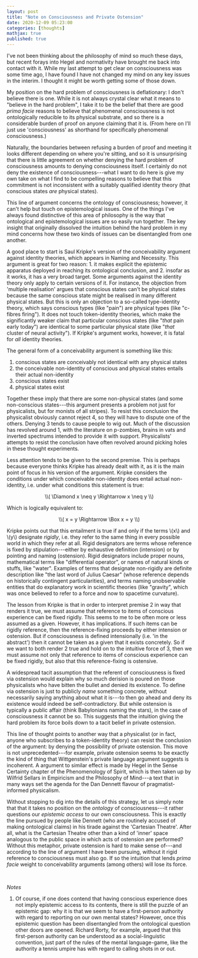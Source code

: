 ```yaml
---
layout: post
title: "Note on Consciousness and Private Ostension"
date: 2020-12-09 05:23:00
categories: [thoughts]
mathjax: true
published: true
---
```


I've not been thinking about the philosophy of mind so much these days, but recent forays into Hegel and normativity have brought me back into contact with it. While my last attempt to get clear on consciousness was some time ago, I have found I have not changed my mind on any key issues in the interim. I thought it might be worth getting some of those down.

My position on the hard problem of consciousness is deflationary: I don't believe there is one. While it is not always crystal clear what it means to "believe in the hard problem", I take it to be the belief that there are good _prima facie_ reasons to believe that phenomenal consciousness is not ontologically reducible to its physical substrate, and so there is a considerable burden of proof on anyone claiming that it is. (From here on I'll just use 'consciousness' as shorthand for specifically phenomenal consciousness.)

Naturally, the boundaries between refusing a burden of proof and meeting it looks different depending on where you're sitting, and so it is unsurprising that there is little agreement on whether denying the hard problem of consciousness amounts to denying consciousness itself. I certainly do not deny the existence of consciousness---what I want to do here is give my own take on what I find to be compelling reasons to believe that this commitment is not inconsistent with a suitably qualified identity theory (that conscious states _are_ physical states).

This line of argument concerns the ontology of consciousness; however, it can't help but touch on epistemological issues. One of the things I've always found distinctive of this area of philosophy is the way that ontological and epistemological issues are so easily run together. The key insight that originally dissolved the intuition behind the hard problem in my mind concerns how these two kinds of issues can be disentangled from one another.

A good place to start is Saul Kripke's version of the conceivability argument against identity theories, which appears in Naming and Necessity. This argument is great for two reason: 1. it makes explicit the epistemic apparatus deployed in reaching its ontological conclusion, and 2. insofar as it works, it has a very broad target. Some arguments against the identity theory only apply to certain versions of it. For instance, the objection from 'multiple realisation' argues that conscious states can't be physical states because the same conscious state might be realised in many different physical states. But this is only an objection to a so-called type-identity theory, which says conscious types (like "pain") are physical types (like "c-fibres firing"). It does not touch token-identity theories, which make the significantly weaker claim that particular conscious states (like "_that_ pain early today") are identical to some particular physical state (like "_that_ cluster of neural activity"). If Kripke's argument works, however, it is fatal for _all_ identity theories.

The general form of a conceivability argument is something like this:

1. conscious states are conceivably not identical with any physical states
2. the conceivable non-identity of conscious and physical states entails their actual non-identity
3. conscious states exist
4. physical states exist

Together these imply that there are some non-physical states (and some non-conscious states---this argument presents a problem not just for physicalists, but for monists of all stripes). To resist this conclusion the physicalist obviously cannot reject 4, so they will have to dispute one of the others. Denying 3 tends to cause people to wig out. Much of the discussion has revolved around 1, with the literature on p-zombies, brains in vats and inverted spectrums intended to provide it with support. Physicalists' attempts to resist the conclusion have often revolved around picking holes in these thought experiments.

Less attention tends to be given to the second premise. This is perhaps because everyone thinks Kripke has already dealt with it, as it is the main point of focus in his version of the argument. Kripke considers the conditions under which conceivable non-identity does entail actual non-identity, i.e. under what conditions this statement is true:

<p align="center" markdown="1">\\( \Diamond x \neq y \Rightarrow x \neq y \\)</p>

Which is logically equivalent to:

<p align="center" markdown="1">\\( x = y \Rightarrow \Box x = y \\)</p>

Kripke points out that this entailment is true if and only if the terms \\(x\\) and \\(y\\) designate _rigidly_, i.e. they refer to the same thing in every possible world in which they refer at all. Rigid designators are terms whose reference is fixed by stipulation---either by exhaustive definition (intension) or by pointing and naming (ostension). Rigid designators include proper nouns, mathematical terms like "differential operator", or names of natural kinds or stuffs, like "water". Examples of terms that designate non-rigidly are definite description like "the last word of Julius Caesar" (whose reference depends on historically contingent particularities), and terms naming unobservable entities that do explanatory work in scientific theories (like "gravity", which was once believed to refer to a force and now to spacetime curvature).

The lesson from Kripke is that in order to interpret premise 2 in way that renders it true, we must assume that reference to items of conscious experience can be fixed rigidly. This seems to me to be often more or less assumed as a given. However, it has implications. If such items can be rigidly reference, then the reference-fixing proceeds by either intension or ostension. But if consciousness is defined intensionally (i.e. 'in the abstract') then it cannot be taken as a given that it exists concretely. So if we want to both render 2 true and hold on to the intuitive force of 3, then we must assume not only that reference to items of conscious experience can be fixed rigidly, but also that this reference-fixing is ostensive.

A widespread tacit assumption that the referent of consciousness is fixed via ostension would explain why so much derision is poured on those physicalists who have bitten the bullet and denied its existence. To define via ostension is just to publicly _name_ something concrete, without necessarily saying anything about what it is---to then go ahead and deny its existence would indeed be self-contradictory. But while ostension is typically a public affair (think Babylonians naming the stars), in the case of consciousness it cannot be so. This suggests that the intuition giving the hard problem its force boils down to a tacit belief in private ostension.

This line of thought points to another way that a physicalist (or in fact, anyone who subscribes to a token-identity theory) can resist the conclusion of the argument: by denying the possibility of private ostension. This move is not unprecedented---for example, private ostension seems to be exactly the kind of thing that Wittgenstein's private language argument suggests is incoherent. A argument to similar effect is made by Hegel in the Sense Certainty chapter of the Phenomenology of Spirit, which is then taken up by Wilfrid Sellars in Empiricism and the Philosophy of Mind---a text that in many ways set the agenda for the Dan Dennett flavour of pragmatist-informed physicalism.

Without stopping to dig into the details of this strategy, let us simply note that that it takes no position on the _ontology_ of consciousness---it rather questions our _epistemic access_ to our own consciousness. This is exactly the line pursued by people like Dennett (who are routinely accused of making ontological claims) in his tirade against the 'Cartesian Theatre'. After all, what is the Cartesian Theatre other than a kind of 'inner' space analogous to the public space in which acts of ostension are performed? Without this metaphor, private ostension is hard to make sense of---and according to the line of argument I have been pursuing, without it rigid reference to consciousness must also go. If so the intuition that lends _prima facie_ weight to conceivability arguments (among others) will lose its force.

<br />

_Notes_

1. Of course, if one does contend that having conscious experience does not imply epistemic access to its contents, there is still the puzzle of an epistemic gap: why it is that we seem to have a first-person authority with regard to reporting on our own mental states? However, once this epistemic question has been disentangled from the ontological question other doors are opened. Richard Rorty, for example, argued that this first-person authority can be understood as a social-linguistic convention, just part of the rules of the mental language-game, like the authority a tennis umpire has with regard to calling shots in or out.

